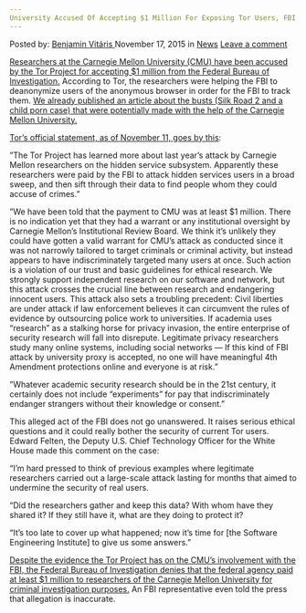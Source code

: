 ```yaml
---
University Accused Of Accepting $1 Million For Exposing Tor Users, FBI Denies
---
```

<article class="post-listing post-12218 post type-post status-publish format-standard hentry category-news tag-accepting tag-accused tag-denies tag-exposing tag-fbi tag-million tag-tor tag-university tag-users">
    <div class="post-inner">
    <p class="post-meta">
    <span>Posted by: <a href="https://www.deepdotweb.com/author/benjaminvi/" title="">Benjamin Vitáris </a></span>
    <span>November 17, 2015</span>
    <span>in <a href="https://www.deepdotweb.com/category/news/" rel="category tag">News</a></span>
    <span><a href="https://www.deepdotweb.com/2015/11/17/university-accused-of-accepting-1-million-for-exposing-tor-users-fbi-denies/#respond">Leave a comment</a></span>
    </p>
    <div class="clear"></div>
    <div class="entry">
    <p><a href="http://www.telegraph.co.uk/technology/internet-security/11990717/Anonymous-web-browser-Tor-accuses-FBI-of-paying-Carnegie-Mellon-researchers-1m-to-expose-users.html">Researchers at the Carnegie Mellon University (CMU) have been accused by the Tor Project for accepting $1 million from the Federal Bureau of Investigation.</a> According to Tor, the researchers were helping the FBI to deanonymize users of the anonymous browser in order for the FBI to track them. <a href="https://www.deepdotweb.com/2015/11/15/university-helped-fbi-in-silk-road-2-and-child-porn-busts/">We already published an article about the busts (Silk Road 2 and a child porn case) that were potentially made with the help of the Carnegie Mellon University.</a></p>
    <p><a href="https://blog.torproject.org/blog/did-fbi-pay-university-attack-tor-users">Tor’s official statement, as of November 11, goes by this</a>:</p>
    <p>”The Tor Project has learned more about last year&#8217;s attack by Carnegie Mellon researchers on the hidden service subsystem. Apparently these researchers were paid by the FBI to attack hidden services users in a broad sweep, and then sift through their data to find people whom they could accuse of crimes.”</p>
    <p>”We have been told that the payment to CMU was at least $1 million. There is no indication yet that they had a warrant or any institutional oversight by Carnegie Mellon&#8217;s Institutional Review Board. We think it&#8217;s unlikely they could have gotten a valid warrant for CMU&#8217;s attack as conducted since it was not narrowly tailored to target criminals or criminal activity, but instead appears to have indiscriminately targeted many users at once. Such action is a violation of our trust and basic guidelines for ethical research. We strongly support independent research on our software and network, but this attack crosses the crucial line between research and endangering innocent users. This attack also sets a troubling precedent: Civil liberties are under attack if law enforcement believes it can circumvent the rules of evidence by outsourcing police work to universities. If academia uses &#8220;research&#8221; as a stalking horse for privacy invasion, the entire enterprise of security research will fall into disrepute. Legitimate privacy researchers study many online systems, including social networks — If this kind of FBI attack by university proxy is accepted, no one will have meaningful 4th Amendment protections online and everyone is at risk.”</p>
    <p>”Whatever academic security research should be in the 21st century, it certainly does not include &#8220;experiments&#8221; for pay that indiscriminately endanger strangers without their knowledge or consent.”</p>
    <p>This alleged act of the FBI does not go unanswered. It raises serious ethical questions and it could really bother the security of current Tor users. Edward Felten, the Deputy U.S. Chief Technology Officer for the White House made this comment on the case:</p>
    <p>&#8220;I’m hard pressed to think of previous examples where legitimate researchers carried out a large-scale attack lasting for months that aimed to undermine the security of real users.</p>
    <p>&#8220;Did the researchers gather and keep this data? With whom have they shared it? If they still have it, what are they doing to protect it?</p>
    <p>&#8220;It’s too late to cover up what happened; now it’s time for [the Software Engineering Institute] to give us some answers.&#8221;</p>
    <p><a href="http://thehill.com/policy/cybersecurity/260075-fbi-denies-it-paid-researchers-1-million-to-unmask-web-users">Despite the evidence the Tor Project has on the CMU’s involvement with the FBI, the Federal Bureau of Investigation denies that the federal agency paid at least $1 million to researchers of the Carnegie Mellon University for criminal investigation purposes.</a> An FBI representative even told the press that allegation is inaccurate.</p>
    </div>
    <span style="display:none"><a href="https://www.deepdotweb.com/tag/accepting/" rel="tag">accepting</a> <a href="https://www.deepdotweb.com/tag/accused/" rel="tag">accused</a> <a href="https://www.deepdotweb.com/tag/denies/" rel="tag">denies</a> <a href="https://www.deepdotweb.com/tag/exposing/" rel="tag">exposing</a> <a href="https://www.deepdotweb.com/tag/fbi/" rel="tag">fbi</a> <a href="https://www.deepdotweb.com/tag/million/" rel="tag">million</a> <a href="https://www.deepdotweb.com/tag/tor/" rel="tag">tor</a> <a href="https://www.deepdotweb.com/tag/university/" rel="tag">university</a> <a href="https://www.deepdotweb.com/tag/users/" rel="tag">users</a></span> <span style="display:none" class="updated">2015-11-17</span>
    <div style="display:none" class="vcard author" itemprop="author" itemscope itemtype="http://schema.org/Person"><strong class="fn" itemprop="name"><a href="https://www.deepdotweb.com/author/benjaminvi/" title="Posts by Benjamin Vitáris" rel="author">Benjamin Vitáris</a></strong></div>
    </div>
</article>

